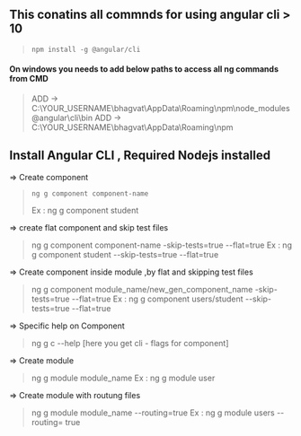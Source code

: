 
## This conatins all commnds for using angular cli > **10**

> `npm install -g @angular/cli`

#### On windows you needs to add below paths to access all ng commands from CMD
> ADD -> C:\YOUR_USERNAME\bhagvat\AppData\Roaming\npm\node_modules\@angular\cli\bin
> ADD -> C:\YOUR_USERNAME\bhagvat\AppData\Roaming\npm

## Install Angular CLI , Required Nodejs installed 

=> Create component
> `ng g component component-name`
> 
> Ex : ng g component student


=> create flat component and skip test files
> ng g component component-name -skip-tests=true --flat=true 
> Ex : ng g component student --skip-tests=true --flat=true 

=> Create component inside module ,by flat and skipping test files 
> ng g component  module_name/new_gen_component_name -skip-tests=true --flat=true
Ex : ng g component  users/student --skip-tests=true --flat=true 

=> Specific help on Component
>  ng g c --help    [here you get cli - flags for component]  

=> Create module
> ng g module module_name
Ex : ng g module user 

=> Create module with routung files 
> ng g module module_name --routing=true
Ex : ng g module users --routing= true
